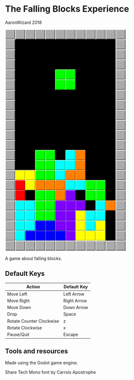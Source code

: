 # The Falling Blocks Experience

AaronWizard
2018

![](docs/falling_blocks_experience_screenshot.png)

A game about falling blocks.

## Default Keys

| Action | Default Key |
|---|---|
| Move Left | Left Arrow |
| Move Right | Right Arrow |
| Move Down | Down Arrow |
| Drop | Space |
| Rotate Counter Clockwise | z |
| Rotate Clockwise | x |
| Pause/Quit | Escape |

## Tools and resources

Made using the Godot game engine.

Share Tech Mono font by Carrois Apostrophe